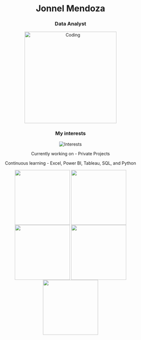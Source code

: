 <h1 align="center">Jonnel Mendoza</h1>
<h3 align="center">Data Analyst</h3>
<p align="center">
 <img alt="Coding" width="300" height="auto" src="https://github.com/user-attachments/assets/3c8ca46d-14b9-4b3b-b555-496703b983d3"/>
</p>
<h3 align="center">My interests</h3>
<p align="center">
  <img src="https://readme-typing-svg.demolab.com/?lines=Data Visualization;Artificial Intelligence;Deep Learning;Data Science&font=Fira%20Code&center=true&width=380&height=50&duration=1000&pause=1000&color=#6A5ACD" alt="Interests">
<p align="center">Currently working on - Private Projects</p>
<p align="center">Continuous learning - Excel, Power BI, Tableau, SQL, and Python </p>
</p>
<div align="center">
<img align="center" src="http://github-profile-summary-cards.vercel.app/api/cards/productive-time?username=TheMendoza&theme=transparent&utcOffset=8" height="180em" />
<img align="center" src="http://github-profile-summary-cards.vercel.app/api/cards/most-commit-language?username=TheMendoza&theme=transparent" height="180em" />
<img align="center" src="http://github-profile-summary-cards.vercel.app/api/cards/repos-per-language?username=TheMendoza&theme=transparent" height="180em" />
<img align="center" src="http://github-profile-summary-cards.vercel.app/api/cards/stats?username=TheMendoza&theme=transparent&utcOffset=5.30" height="180em" />
<img align="center" src="http://github-profile-summary-cards.vercel.app/api/cards/profile-details?username=TheMendoza&theme=transparent" height="180em" />
</div>

